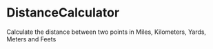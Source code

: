 # DistanceCalculator
Calculate the distance between two points in Miles, Kilometers, Yards, Meters and Feets
